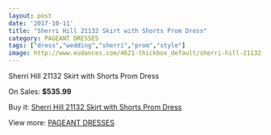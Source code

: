 ```yaml
---
layout: post
date: '2017-10-11'
title: "Sherri Hill 21132 Skirt with Shorts Prom Dress"
category: PAGEANT DRESSES
tags: ["dress","wedding","sherri","prom","style"]
image: http://www.eudances.com/4621-thickbox_default/sherri-hill-21132-skirt-with-shorts-prom-dress.jpg
---
```

Sherri Hill 21132 Skirt with Shorts Prom Dress

On Sales: **$535.99**
<a href="https://www.eudances.com/en/pageant-dresses/1554-sherri-hill-21132-skirt-with-shorts-prom-dress.html"><amp-img layout="responsive" width="600" height="600" src="//www.eudances.com/4621-thickbox_default/sherri-hill-21132-skirt-with-shorts-prom-dress.jpg" alt="Sherri Hill 21132 Skirt with Shorts Prom Dress 0" /></a>
<a href="https://www.eudances.com/en/pageant-dresses/1554-sherri-hill-21132-skirt-with-shorts-prom-dress.html"><amp-img layout="responsive" width="600" height="600" src="//www.eudances.com/4622-thickbox_default/sherri-hill-21132-skirt-with-shorts-prom-dress.jpg" alt="Sherri Hill 21132 Skirt with Shorts Prom Dress 1" /></a>

Buy it: [Sherri Hill 21132 Skirt with Shorts Prom Dress](https://www.eudances.com/en/pageant-dresses/1554-sherri-hill-21132-skirt-with-shorts-prom-dress.html "Sherri Hill 21132 Skirt with Shorts Prom Dress")

View more: [PAGEANT DRESSES](https://www.eudances.com/en/16-pageant-dresses "PAGEANT DRESSES")